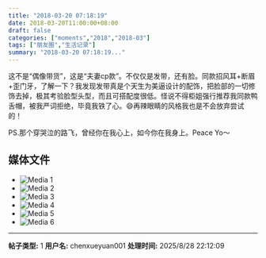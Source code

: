 ```yaml
---
title: "2018-03-20 07:18:19"
date: 2018-03-20T11:00:00+08:00
draft: false
categories: ["moments","2018","2018-03"]
tags: ["朋友圈","生活记录"]
summary: "2018-03-20 07:18:19..."
---
```


这不是“偶像带货”，这是“夫妻cp款”。不仅仅是发带，还有脸。同款招风耳+断眉+歪门牙，了解一下？我发现发带真是个天生为美逼设计的配饰，把脸部的一切修饰去掉，极其考验脸型头型，而且可搭配度很低。怪说不得柜姐强行推荐我同款鸭舌帽，被我严词拒绝，毕竟我铁了心。😄再辣眼睛的风格我也是不会放弃尝试的！

PS.那个穿哭泣的路飞，曾经你在我心上，如今你在我身上。Peace Yo～

## 媒体文件

- ![Media 1](/Moments/photos/2018-03-20/201803200718190.jpg)
- ![Media 2](/Moments/photos/2018-03-20/201803200718191.jpg)
- ![Media 3](/Moments/photos/2018-03-20/201803200718192.jpg)
- ![Media 4](/Moments/photos/2018-03-20/201803200718193.jpg)
- ![Media 5](/Moments/photos/2018-03-20/201803200718194.jpg)
- ![Media 6](/Moments/photos/2018-03-20/201803200718195.jpg)

---

**帖子类型:** 1
**用户名:** chenxueyuan001
**处理时间:** 2025/8/28 22:12:09